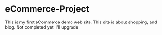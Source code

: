 # eCommerce-Project
This is my first eCommerce demo web site. This site is about shopping, and blog. 
Not completed yet. I'll upgrade 
